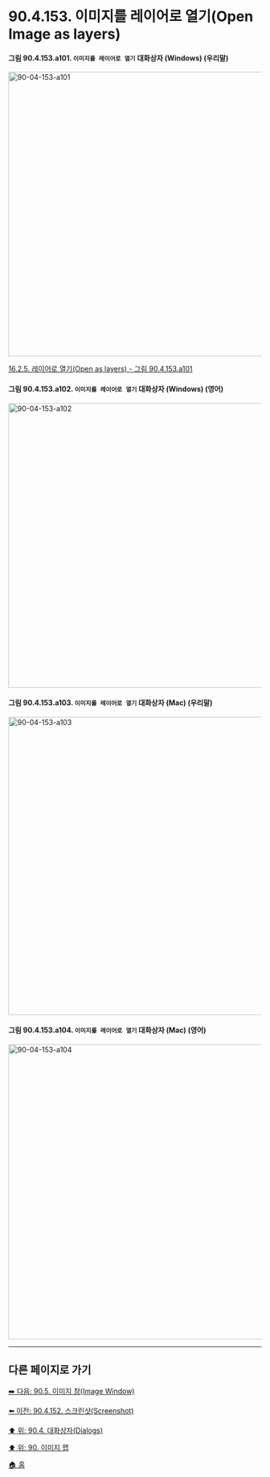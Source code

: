# 90.4.153. 이미지를 레이어로 열기(Open Image as layers)

<a id="90-04-153-a101"></a>

#### 그림 90.4.153.a101. `이미지를 레이어로 열기` 대화상자 (Windows) (우리말)
<img width="707" height="565" alt="90-04-153-a101" src="https://github.com/user-attachments/assets/ba9f0313-f93d-4334-9c2a-a38d3efc579f" />

[16.2.5. 레이어로 열기(Open as layers) - 그림 90.4.153.a101](./16-02-05-00-open-as-layers.md#90-04-153-a101)

<a id="90-04-153-a102"></a>

#### 그림 90.4.153.a102. `이미지를 레이어로 열기` 대화상자 (Windows) (영어)
<img width="707" height="565" alt="90-04-153-a102" src="https://github.com/user-attachments/assets/42b35442-e975-4ee2-a35d-1d5042c20813" />

<a id="90-04-153-a103"></a>

#### 그림 90.4.153.a103. `이미지를 레이어로 열기` 대화상자 (Mac) (우리말)
<img width="820" height="592" alt="90-04-153-a103" src="https://github.com/user-attachments/assets/7eca38f8-60be-48ec-b7bc-8af8c0d67e63" />

<a id="90-04-153-a104"></a>

#### 그림 90.4.153.a104. `이미지를 레이어로 열기` 대화상자 (Mac) (영어)
<img width="820" height="586" alt="90-04-153-a104" src="https://github.com/user-attachments/assets/f471b0ad-daf1-4b3b-ab93-5c3637ca3c4d" />

***

## 다른 페이지로 가기

[➡️ 다음: 90.5. 이미지 창(Image Window)](./90-05-00-image_window.md)

[⬅️ 이전: 90.4.152. 스크린샷(Screenshot)](./90-04-0152-screenshot.md)

[⬆️ 위: 90.4. 대화상자(Dialogs)](./90-04-0000-dialogs.md)

[⬆️ 위: 90. 이미지 맵](./90-00-image-map.md)

[🏠 홈](./00-home.md)